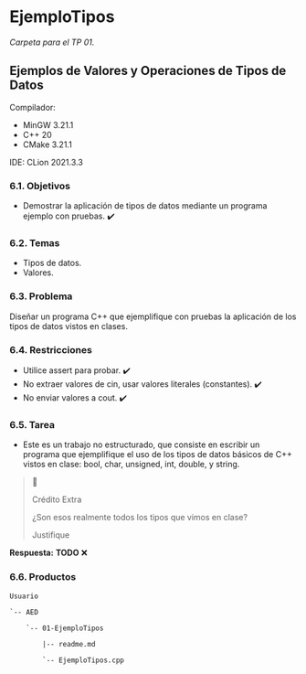# EjemploTipos

*Carpeta para el TP 01.*

## Ejemplos de Valores y Operaciones de Tipos de Datos

Compilador:
* MinGW 3.21.1
* C++ 20
* CMake 3.21.1

IDE: CLion 2021.3.3

### 6.1. Objetivos

* Demostrar la aplicación de tipos de datos mediante un programa ejemplo con pruebas. :heavy_check_mark:

### 6.2. Temas

* Tipos de datos.
* Valores.

### 6.3. Problema

Diseñar un programa C++ que ejemplifique con pruebas la aplicación de los tipos de datos vistos en clases.

### 6.4. Restricciones

* Utilice assert para probar. :heavy_check_mark:
* No extraer valores de cin, usar valores literales (constantes). :heavy_check_mark:
* No enviar valores a cout. :heavy_check_mark:

### 6.5. Tarea

* Este es un trabajo no estructurado, que consiste en escribir un programa que ejemplifique el uso de los tipos de datos básicos de C++ vistos en clase: bool, char, unsigned, int, double, y string.

> :pencil:
>
> Crédito Extra
> 
> ¿Son esos realmente todos los tipos que vimos en clase?
> 
> Justifique

**Respuesta:** **TODO** :x:

### 6.6. Productos

    Usuario

    `-- AED

        `-- 01-EjemploTipos

            |-- readme.md

            `-- EjemploTipos.cpp